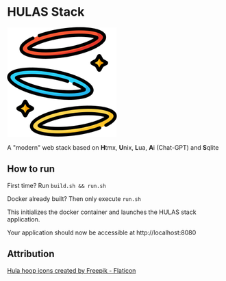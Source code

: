 # HULAS Stack

![Icon](./docs/hula-hoop.png)

A "modern" web stack based on **H**tmx, **U**nix, **L**ua, **A**i (Chat-GPT) and **S**qlite

## How to run 

First time? Run `build.sh && run.sh`

Docker already built? Then only execute `run.sh`

This initializes the docker container and launches the HULAS stack application. 

Your application should now be accessible at http://localhost:8080


## Attribution

<a href="https://www.flaticon.com/free-icons/hula-hoop" title="hula hoop icons">Hula hoop icons created by Freepik - Flaticon</a>